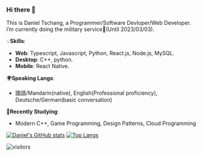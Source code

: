 ### Hi there 👋

This is Daniel Tschang, a Programmer/Software Devloper/Web Developer.
I’m currently doing the military service🥲(Until 2023/03/03). 

💡**Skills**:   
- **Web**: Typescript, Javascript, Python, React.js, Node.js,  MySQL.  
- **Desktop**: C++, python.
- **Mobile**: React Native.  


🌍**Speaking Langs**:  
- 國語/Mandarin(native), English(Professional proficiency), Deutsche/German(basic conversation)

🎈**Recently Studying**:  
- Modern C++, Game Programming, Design Patterns, Cloud Programming

<!--
**DanielTschang/DanielTschang** is a ✨ _special_ ✨ repository because its `README.md` (this file) appears on your GitHub profile.

Here are some ideas to get you started:

- 🔭 I’m currently working on ...
- 🌱 I’m currently learning ...
- 👯 I’m looking to collaborate on ...
- 🤔 I’m looking for help with ...
- 💬 Ask me about ...
- 📫 How to reach me: ...
- 😄 Pronouns: ...
- ⚡ Fun fact: ...
-->


[![Daniel's GitHub stats](https://github-readme-stats.vercel.app/api?username=DanielTschang&show_icons=true&count_private=true)](https://github.com/anuraghazra/github-readme-stats)
[![Top Langs](https://github-readme-stats.vercel.app/api/top-langs/?username=DanielTschang&layout=compact)](https://github.com/anuraghazra/github-readme-stats)


![visitors](https://visitor-badge.glitch.me/badge?page_id=DanielTschang.DanielTschang&left_color=black&right_color=black)
